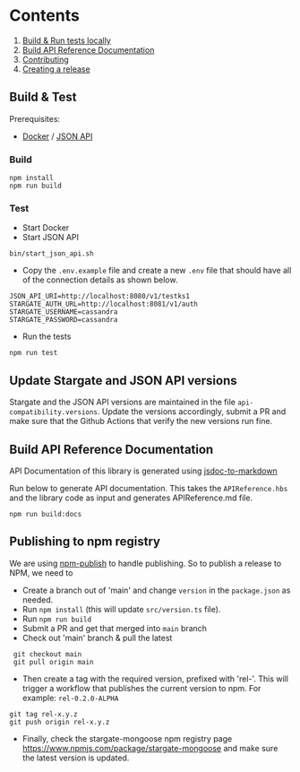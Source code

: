 
# Contents
1. [Build & Run tests locally](#build--test)
2. [Build API Reference Documentation](#build-api-reference-documentation)
3. [Contributing](CONTRIBUTING.md)
4. [Creating a release](#releasing)

## Build & Test

Prerequisites:
- [Docker](https://docker.com/) / [JSON API](https://github.com/stargate/jsonapi)

### Build
```shell
npm install 
npm run build
```

### Test
- Start Docker
- Start JSON API
```shell
bin/start_json_api.sh
```
- Copy the `.env.example` file and create a new `.env` file that should have all of the connection details as shown below.

```env
JSON_API_URI=http://localhost:8080/v1/testks1
STARGATE_AUTH_URL=http://localhost:8081/v1/auth
STARGATE_USERNAME=cassandra
STARGATE_PASSWORD=cassandra
```
- Run the tests
```shell
npm run test
```
## Update Stargate and JSON API versions

Stargate and the JSON API versions are maintained in the file `api-compatibility.versions`. Update the versions accordingly, submit a PR and make sure that the Github Actions that verify the new versions run fine.


## Build API Reference Documentation

API Documentation of this library is generated using [jsdoc-to-markdown](https://github.com/jsdoc2md/jsdoc-to-markdown)

Run below to generate API documentation. This takes the `APIReference.hbs` and the library code as input and generates APIReference.md file.
```shell
npm run build:docs
```

## Publishing to npm registry

We are using [npm-publish](https://github.com/JS-DevTools/npm-publish) to handle publishing.
So to publish a release to NPM, we need to 
- Create a branch out of 'main' and change `version` in the `package.json` as needed.
- Run `npm install` (this will update `src/version.ts` file).
- Run `npm run build`
- Submit a PR and get that merged into `main` branch
- Check out 'main' branch & pull the latest
```shell
 git checkout main 
 git pull origin main
``` 
- Then create a tag with the required version, prefixed with 'rel-'. This will trigger a workflow that publishes the current version to npm. For example: `rel-0.2.0-ALPHA`
```
git tag rel-x.y.z
git push origin rel-x.y.z
```
- Finally, check the stargate-mongoose npm registry page https://www.npmjs.com/package/stargate-mongoose and make sure the latest version is updated.

